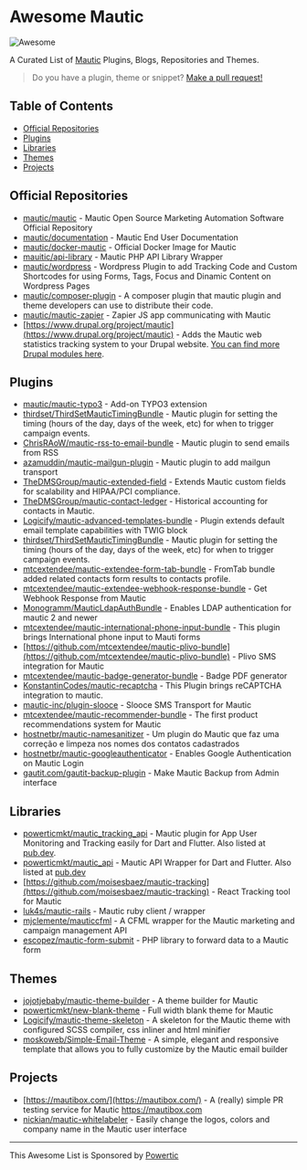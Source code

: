 
# Awesome Mautic
![Awesome](https://cdn.rawgit.com/sindresorhus/awesome/d7305f38d29fed78fa85652e3a63e154dd8e8829/media/badge.svg)

A Curated List of [Mautic](https://github.com/mautic/mautic) Plugins, Blogs, Repositories and Themes.

> Do you have a plugin, theme or snippet? [Make a pull request!](https://github.com/luizeof/awesome-mautic/pulls)

<!-- TOC -->

## Table of Contents

- [Official Repositories](#official-repositories)
- [Plugins](#plugins)
- [Libraries](#libraries)
- [Themes](#themes)
- [Projects](#projects)

<!-- /TOC -->

## Official Repositories

- [mautic/mautic](https://github.com/mautic/mautic) - Mautic Open Source Marketing Automation Software Official Repository
- [mautic/documentation](https://github.com/mautic/documentation) - Mautic End User Documentation
- [mautic/docker-mautic](https://github.com/mautic/docker-mautic) - Official Docker Image for Mautic
- [mauitic/api-library](https://github.com/mautic/api-library) - Mautic PHP API Library Wrapper
- [mautic/wordpress](https://github.com/mautic/mautic-wordpress) - Wordpress Plugin to add Tracking Code and Custom Shortcodes for using Forms, Tags, Focus and Dinamic Content on Wordpress Pages
- [mautic/composer-plugin](https://github.com/mautic/composer-plugin) - A composer plugin that mautic plugin and theme developers can use to distribute their code.
- [mautic/mautic-zapier](https://github.com/mautic/mautic-zapier) - Zapier JS app communicating with Mautic
- [https://www.drupal.org/project/mautic](https://www.drupal.org/project/mautic) - Adds the Mautic web statistics tracking system to your Drupal website. [You can find more Drupal modules here](https://www.drupal.org/project/project_module?f%5B0%5D=&f%5B1%5D=&f%5B2%5D=&f%5B3%5D=&f%5B4%5D=sm_field_project_type%3Afull&f%5B5%5D=&f%5B6%5D=&text=mautic&solrsort=iss_project_release_usage+desc&op=Search).

## Plugins

- [mautic/mautic-typo3](https://github.com/mautic/mautic-typo3) - Add-on TYPO3 extension
- [thirdset/ThirdSetMauticTimingBundle](https://github.com/thirdset/ThirdSetMauticTimingBundle) - Mautic plugin for setting the timing (hours of the day, days of the week, etc) for when to trigger campaign events.
- [ChrisRAoW/mautic-rss-to-email-bundle](https://github.com/ChrisRAoW/mautic-rss-to-email-bundle) - Mautic plugin to send emails from RSS
- [azamuddin/mautic-mailgun-plugin](https://github.com/azamuddin/mautic-mailgun-plugin) - Mautic plugin to add mailgun transport
- [TheDMSGroup/mautic-extended-field](https://github.com/TheDMSGroup/mautic-extended-field) - Extends Mautic custom fields for scalability and HIPAA/PCI compliance.
- [TheDMSGroup/mautic-contact-ledger](https://github.com/TheDMSGroup/mautic-contact-ledger) - Historical accounting for contacts in Mautic.
- [Logicify/mautic-advanced-templates-bundle](https://github.com/Logicify/mautic-advanced-templates-bundle) - Plugin extends default email template capabilities with TWIG block
- [thirdset/ThirdSetMauticTimingBundle](https://github.com/thirdset/ThirdSetMauticTimingBundle) - Mautic plugin for setting the timing (hours of the day, days of the week, etc) for when to trigger campaign events.
- [mtcextendee/mautic-extendee-form-tab-bundle](https://github.com/mtcextendee/mautic-extendee-form-tab-bundle) - FromTab bundle added related contacts form results to contacts profile.
- [mtcextendee/mautic-extendee-webhook-response-bundle](https://github.com/mtcextendee/mautic-extendee-webhook-response-bundle) - Get Webhook Response from Mautic
- [Monogramm/MauticLdapAuthBundle](https://github.com/Monogramm/MauticLdapAuthBundle) - Enables LDAP authentication for mautic 2 and newer
- [mtcextendee/mautic-international-phone-input-bundle](https://github.com/mtcextendee/mautic-international-phone-input-bundle) - This plugin brings International phone input to Mauti forms
- [https://github.com/mtcextendee/mautic-plivo-bundle](https://github.com/mtcextendee/mautic-plivo-bundle) - Plivo SMS integration for Mautic
- [mtcextendee/mautic-badge-generator-bundle](https://github.com/mtcextendee/mautic-badge-generator-bundle) - Badge PDF generator
- [KonstantinCodes/mautic-recaptcha](https://github.com/KonstantinCodes/mautic-recaptcha) - This Plugin brings reCAPTCHA integration to mautic.
- [mautic-inc/plugin-slooce](https://github.com/mautic-inc/plugin-slooce) - Slooce SMS Transport for Mautic
- [mtcextendee/mautic-recommender-bundle](https://github.com/mtcextendee/mautic-recommender-bundle) - The first product recommendations system for Mautic
- [hostnetbr/mautic-namesanitizer](https://github.com/hostnetbr/mautic-namesanitizer) - Um plugin do Mautic que faz uma correção e limpeza nos nomes dos contatos cadastrados
- [hostnetbr/mautic-googleauthenticator](https://github.com/hostnetbr/mautic-googleauthenticator) - Enables Google Authentication on Mautic Login
- [gautit.com/gautit-backup-plugin](https://gautit.com/gautit-backup-plugin/) - Make Mautic Backup from Admin interface

## Libraries

- [powerticmkt/mautic_tracking_api](https://github.com/powerticmkt/dart-mautic-tracking-api) - Mautic plugin for App User Monitoring and Tracking easily for Dart and Flutter. Also listed at [pub.dev](https://pub.dev/packages/mautic_tracking_api).
- [powerticmkt/mautic_api](https://github.com/powerticmkt/dart-mautic-api) - Mautic API Wrapper for Dart and Flutter. Also listed at [pub.dev](https://pub.dev/packages/mautic_api)
- [https://github.com/moisesbaez/mautic-tracking](https://github.com/moisesbaez/mautic-tracking) - React Tracking tool for Mautic
- [luk4s/mautic-rails](https://github.com/luk4s/mautic-rails) - Mautic ruby client / wrapper
- [mjclemente/mauticcfml](https://github.com/mjclemente/mauticcfml) - A CFML wrapper for the Mautic marketing and campaign management API
- [escopez/mautic-form-submit](https://github.com/escopecz/mautic-form-submit) - PHP library to forward data to a Mautic form

## Themes

- [jojotjebaby/mautic-theme-builder](https://github.com/jojotjebaby/mautic-theme-builder) - A theme builder for Mautic
- [powerticmkt/new-blank-theme](https://github.com/powerticmkt/new-blank-theme) - Full width blank theme for Mautic
- [Logicify/mautic-theme-skeleton](https://github.com/Logicify/mautic-theme-skeleton) - A skeleton for the Mautic theme with configured SCSS compiler, css inliner and html minifier 
- [moskoweb/Simple-Email-Theme](https://github.com/moskoweb/Simple-Email-Theme) - A simple, elegant and responsive template that allows you to fully customize by the Mautic email builder

## Projects

- [https://mautibox.com/](https://mautibox.com/) - A (really) simple PR testing service for Mautic https://mautibox.com
- [nickian/mautic-whitelabeler](https://github.com/nickian/mautic-whitelabeler) - Easily change the logos, colors and company name in the Mautic user interface

<hr />

This Awesome List is Sponsored by  <a href="https://powertic.com/">Powertic</a>
